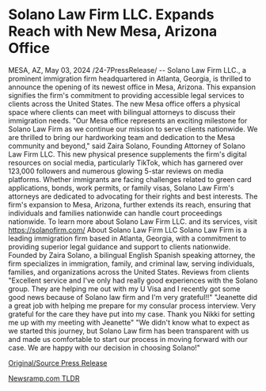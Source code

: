 # Solano Law Firm LLC. Expands Reach with New Mesa, Arizona Office

MESA, AZ, May 03, 2024 /24-7PressRelease/ -- Solano Law Firm LLC., a prominent immigration firm headquartered in Atlanta, Georgia, is thrilled to announce the opening of its newest office in Mesa, Arizona. This expansion signifies the firm's commitment to providing accessible legal services to clients across the United States. The new Mesa office offers a physical space where clients can meet with bilingual attorneys to discuss their immigration needs.  "Our Mesa office represents an exciting milestone for Solano Law Firm as we continue our mission to serve clients nationwide. We are thrilled to bring our hardworking team and dedication to the Mesa community and beyond," said Zaira Solano, Founding Attorney of Solano Law Firm LLC.  This new physical presence supplements the firm's digital resources on social media, particularly TikTok, which has garnered over 123,000 followers and numerous glowing 5-star reviews on media platforms.   Whether immigrants are facing challenges related to green card applications, bonds, work permits, or family visas, Solano Law Firm's attorneys are dedicated to advocating for their rights and best interests. The firm's expansion to Mesa, Arizona, further extends its reach, ensuring that individuals and families nationwide can handle court proceedings nationwide.   To learn more about Solano Law Firm LLC. and its services, visit https://solanofirm.com/  About Solano Law Firm LLC Solano Law Firm is a leading immigration firm based in Atlanta, Georgia, with a commitment to providing superior legal guidance and support to clients nationwide. Founded by Zaira Solano, a bilingual English Spanish speaking attorney, the firm specializes in immigration, family, and criminal law, serving individuals, families, and organizations across the United States.  Reviews from clients "Excellent service and I've only had really good experiences with the Solano group. They are helping me out with my U Visa and I recently got some good news because of Solano law firm and I'm very grateful!!"  "Jeanette did a great job with helping me prepare for my consular process interview. Very grateful for the care they have put into my case. Thank you Nikki for setting me up with my meeting with Jeanette"  "We didn't know what to expect as we started this journey, but Solano Law firm has been transparent with us and made us comfortable to start our process in moving forward with our case. We are happy with our decision in choosing Solano!" 

[Original/Source Press Release](https://www.24-7pressrelease.com/press-release/510631/solano-law-firm-llc-expands-reach-with-new-mesa-arizona-office) 

[Newsramp.com TLDR](https://newsramp.com/None) 